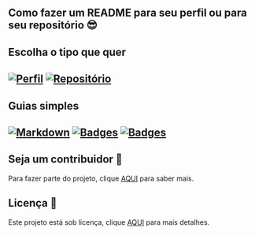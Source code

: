 ## Como fazer um README para seu perfil ou para seu repositório 😎

## Escolha o tipo que quer
[![Perfil](https://img.shields.io/badge/PERFIL-%23FFac45.svg?&style=for-the-badge&color=FFB000)]()
[![Repositório](https://img.shields.io/badge/REPOSITÓRIO-%23FFac45.svg?&style=for-the-badge&color=88FF00)]()
---
## Guias simples
[![Markdown](https://img.shields.io/badge/MARKDOWN-%23FFac45.svg?&style=for-the-badge&color=cyan)](https://github.com/nicolaswalcker/project-readme/blob/main/markdown/markdown-guia.md)
[![Badges](https://img.shields.io/badge/BADGES-%23FFac45.svg?&style=for-the-badge&color=pink)](https://github.com/nicolaswalcker/project-readme/blob/main/badges/badges-guia.md)
[![Badges](https://img.shields.io/badge/CARDS_ESTRELA-%23FFac45.svg?&style=for-the-badge&color=A6D6FF)](https://github.com/nicolaswalcker/project-readme/blob/main/CARDS-stars.md)
---

## Seja um contribuidor 🤝

Para fazer parte do projeto, clique [AQUI](https://github.com/nicolaswalcker/project-readme/blob/main/CONTRIBUIR.md) para saber mais.
## Licença 📜

Este projeto está sob licença, clique [AQUI](https://github.com/nicolaswalcker/project-readme/blob/main/LICENSE) para mais detalhes.
